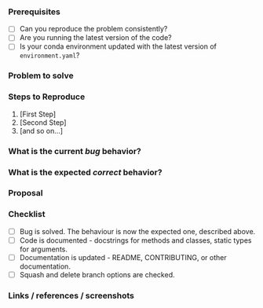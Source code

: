 ### Prerequisites

- [ ] Can you reproduce the problem consistently?
- [ ] Are you running the latest version of the code?
- [ ] Is your conda environment updated with the latest version of `environment.yaml`?

### Problem to solve

<!-- What is the bug? -->

### Steps to Reproduce

1. [First Step]
2. [Second Step]
3. [and so on...]

### What is the current _bug_ behavior?

<!-- What actually happens -->

### What is the expected _correct_ behavior?

<!-- What you should see instead -->

### Proposal

<!-- What changes do you propose in the related MR to fix the bug? --->

### Checklist

- [ ] Bug is solved. The behaviour is now the expected one, described above.
- [ ] Code is documented - docstrings for methods and classes, static types for arguments.
- [ ] Documentation is updated - README, CONTRIBUTING, or other documentation.
- [ ] Squash and delete branch options are checked.

### Links / references / screenshots

<!-- For ex: link to neptune experiment, etc. -->
